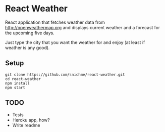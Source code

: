 # React Weather

React application that fetches weather data from http://openweathermap.org 
and displays current weather and a forecast for the upcoming five days.

Just type the city that you want the weather for and enjoy (at least if weather is any good).

## Setup
```
git clone https://github.com/snichme/react-weather.git
cd react-weather
npm install
npm start
```

## TODO

* Tests
* Heroku app, how? 
* Write readme


